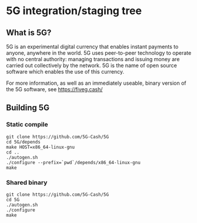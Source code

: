 5G integration/staging tree
===========================


What is 5G?
----------------

5G is an experimental digital currency that enables instant payments to
anyone, anywhere in the world. 5G uses peer-to-peer technology to operate
with no central authority: managing transactions and issuing money are carried
out collectively by the network. 5G is the name of open source
software which enables the use of this currency.

For more information, as well as an immediately useable, binary version of
the 5G software, see https://fiveg.cash/



Building 5G
----------------

### Static compile

    git clone https://github.com/5G-Cash/5G
    cd 5G/depends
    make HOST=x86_64-linux-gnu
    cd ..
    ./autogen.sh
    ./configure --prefix=`pwd`/depends/x86_64-linux-gnu
    make


### Shared binary

    git clone https://github.com/5G-Cash/5G
    cd 5G
    ./autogen.sh
    ./configure
    make

